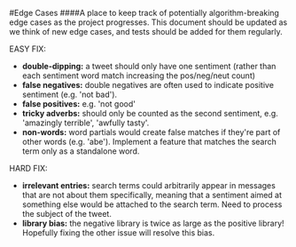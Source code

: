 #Edge Cases
####A place to keep track of potentially algorithm-breaking edge cases as the project progresses. This document should be updated as we think of new edge cases, and tests should be added for them regularly.

EASY FIX:

- <b>double-dipping:</b> a tweet should only have one sentiment (rather than each sentiment word match increasing the pos/neg/neut count)
- <b>false negatives:</b> double negatives are often used to indicate positive sentiment (e.g. 'not bad').
- <b>false positives:</b> e.g. 'not good'
- <b>tricky adverbs:</b> should only be counted as the second sentiment, e.g. 'amazingly terrible', 'awfully tasty'.
- <b>non-words:</b> word partials would create false matches if they're part of other words (e.g. 'abe'). Implement a feature that matches the search term only as a standalone word.


HARD FIX:

- <b>irrelevant entries:</b> search terms could arbitrarily appear in messages that are not about them specifically, meaning that a sentiment aimed at something else would be attached to the search term. Need to process the subject of the tweet.
- <b>library bias:</b> the negative library is twice as large as the positive library! Hopefully fixing the other issue will resolve this bias.
